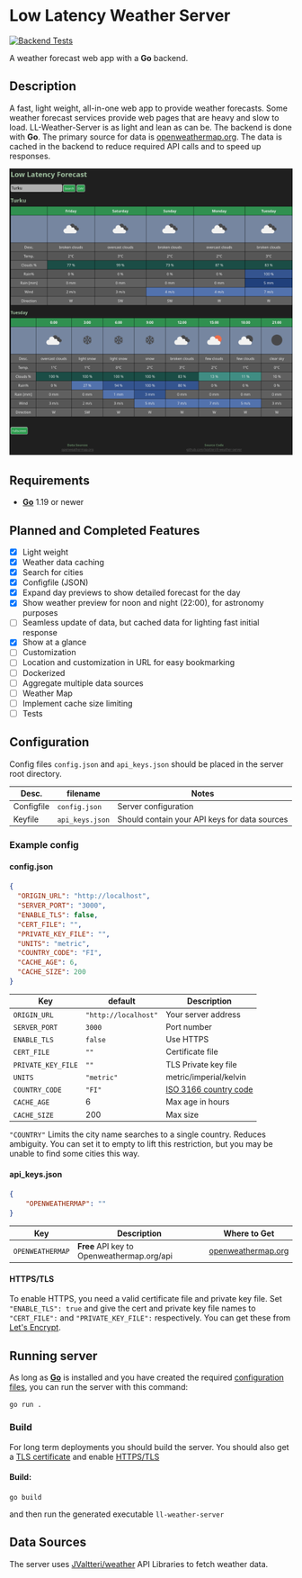 # Low Latency Weather Server

[![Backend Tests](https://github.com/JValtteri/ll-weather-server/actions/workflows/go-test.yaml/badge.svg)](https://github.com/JValtteri/ll-weather-server/actions/workflows/go-test.yaml)

A weather forecast web app with a **Go** backend.

## Description

A fast, light weight, all-in-one web app to provide weather forecasts. Some weather forecast services provide web pages that are heavy and slow to load. LL-Weather-Server is as light and lean as can be. The backend is done with **Go**. The primary source for data is [openweathermap.org](https://openweathermap.org/api). The data is cached in the backend to reduce required API calls and to speed up responses.

![screenshot](screenshots/LLForecast_small.png)

## Requirements

- [**Go**](https://go.dev/) 1.19 or newer

## Planned and Completed Features

- [x] Light weight
- [x] Weather data caching
- [x] Search for cities
- [x] Configfile (JSON)
- [x] Expand day previews to show detailed forecast for the day
- [x] Show weather preview for noon and night (22:00), for astronomy purposes
- [ ] Seamless update of data, but cached data for lighting fast initial response
- [x] Show at a glance
- [ ] Customization
- [ ] Location and customization in URL for easy bookmarking
- [ ] Dockerized
- [ ] Aggregate multiple data sources
- [ ] Weather Map
- [ ] Implement cache size limiting
- [ ] Tests

## Configuration

Config files `config.json` and `api_keys.json` should be placed in the server root directory.

| Desc. | filename | Notes |
| -- | -- | -- |
| Configfile | `config.json` | Server configuration |
| Keyfile | `api_keys.json` | Should contain your API keys for data sources |

### Example config

#### config.json
```json
{
  "ORIGIN_URL": "http://localhost",
  "SERVER_PORT": "3000",
  "ENABLE_TLS": false,
  "CERT_FILE": "",
  "PRIVATE_KEY_FILE": "",
  "UNITS": "metric",
  "COUNTRY_CODE": "FI",
  "CACHE_AGE": 6,
  "CACHE_SIZE": 200
}
```

| Key | default | Description |
| -- | -- | -- |
| `ORIGIN_URL` | `"http://localhost"` | Your server address |
| `SERVER_PORT` | `3000` | Port number |
| `ENABLE_TLS` | `false` | Use HTTPS |
| `CERT_FILE` | `""` | Certificate file |
| `PRIVATE_KEY_FILE` | `""` | TLS Private key file |
| `UNITS` | `"metric"` | metric/imperial/kelvin |
| `COUNTRY_CODE` | `"FI"` | [ISO 3166 country code](https://en.wikipedia.org/wiki/List_of_ISO_3166_country_codes) |
| `CACHE_AGE` | 6 | Max age in hours |
| `CACHE_SIZE` | 200 | Max size |

`"COUNTRY"` Limits the city name searches to a single country. Reduces ambiguity. You can set it to empty to lift this restriction, but you may be unable to find some cities this way.

#### api_keys.json

```json
{
    "OPENWEATHERMAP": ""
}
```

| Key | Description | Where to Get |
| -- | -- | -- |
| `OPENWEATHERMAP` | **Free** API key to Openweathermap.org/api | [openweathermap.org](https://openweathermap.org/price) |

#### HTTPS/TLS

To enable HTTPS, you need a valid certificate file and private key file.
Set `"ENABLE_TLS": true` and give the cert and private key file names to `"CERT_FILE":` and `"PRIVATE_KEY_FILE":` respectively.
You can get these from [Let's Encrypt](https://letsencrypt.org/getting-started/).

## Running server

As long as [**Go**](https://go.dev/) is installed and you have created the required [configuration files](#configuration), you can run the server with this command:
```
go run .
```

### Build

For long term deployments you should build the server. You should also get a [TLS certificate]((#httpstls)) and enable [HTTPS/TLS](#httpstls)

#### Build:
```
go build
```

and then run the generated executable `ll-weather-server`

## Data Sources

The server uses [JValtteri/weather](https://github.com/JValtteri/weather/) API Libraries to fetch weather data.
